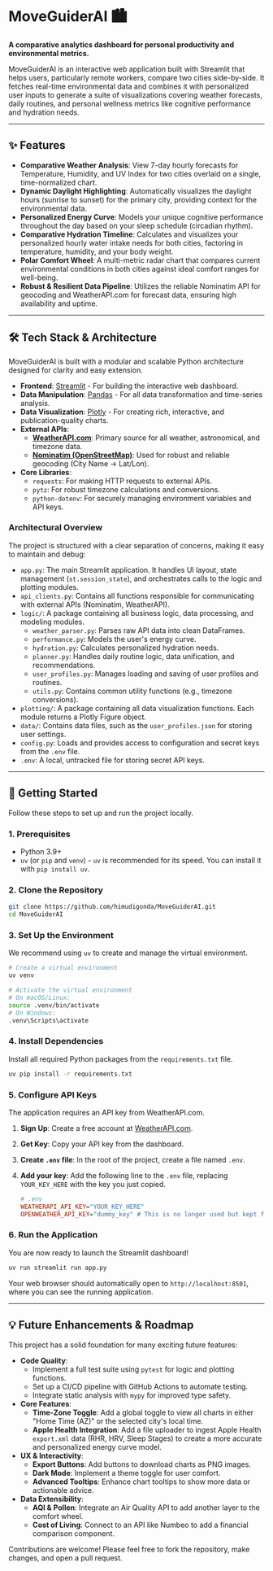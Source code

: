 # MoveGuiderAI 🏙️

**A comparative analytics dashboard for personal productivity and environmental metrics.**

MoveGuiderAI is an interactive web application built with Streamlit that helps users, particularly remote workers, compare two cities side-by-side. It fetches real-time environmental data and combines it with personalized user inputs to generate a suite of visualizations covering weather forecasts, daily routines, and personal wellness metrics like cognitive performance and hydration needs.

  <!-- You can replace this with your own screenshot -->

---

## ✨ Features

*   **Comparative Weather Analysis**: View 7-day hourly forecasts for Temperature, Humidity, and UV Index for two cities overlaid on a single, time-normalized chart.
*   **Dynamic Daylight Highlighting**: Automatically visualizes the daylight hours (sunrise to sunset) for the primary city, providing context for the environmental data.
*   **Personalized Energy Curve**: Models your unique cognitive performance throughout the day based on your sleep schedule (circadian rhythm).
*   **Comparative Hydration Timeline**: Calculates and visualizes your personalized hourly water intake needs for both cities, factoring in temperature, humidity, and your body weight.
*   **Polar Comfort Wheel**: A multi-metric radar chart that compares current environmental conditions in both cities against ideal comfort ranges for well-being.
*   **Robust & Resilient Data Pipeline**: Utilizes the reliable Nominatim API for geocoding and WeatherAPI.com for forecast data, ensuring high availability and uptime.

---

## 🛠️ Tech Stack & Architecture

MoveGuiderAI is built with a modular and scalable Python architecture designed for clarity and easy extension.

*   **Frontend**: [Streamlit](https://streamlit.io/) - For building the interactive web dashboard.
*   **Data Manipulation**: [Pandas](https://pandas.pydata.org/) - For all data transformation and time-series analysis.
*   **Data Visualization**: [Plotly](https://plotly.com/python/) - For creating rich, interactive, and publication-quality charts.
*   **External APIs**:
    *   [**WeatherAPI.com**](https://www.weatherapi.com/): Primary source for all weather, astronomical, and timezone data.
    *   [**Nominatim (OpenStreetMap)**](https://nominatim.org/): Used for robust and reliable geocoding (City Name → Lat/Lon).
*   **Core Libraries**:
    *   `requests`: For making HTTP requests to external APIs.
    *   `pytz`: For robust timezone calculations and conversions.
    *   `python-dotenv`: For securely managing environment variables and API keys.

### Architectural Overview

The project is structured with a clear separation of concerns, making it easy to maintain and debug:

* `app.py`: The main Streamlit application. It handles UI layout, state management (`st.session_state`), and orchestrates calls to the logic and plotting modules.
* `api_clients.py`: Contains all functions responsible for communicating with external APIs (Nominatim, WeatherAPI).
* `logic/`: A package containing all business logic, data processing, and modeling modules.
  * `weather_parser.py`: Parses raw API data into clean DataFrames.
  * `performance.py`: Models the user's energy curve.
  * `hydration.py`: Calculates personalized hydration needs.
  * `planner.py`: Handles daily routine logic, data unification, and recommendations.
  * `user_profiles.py`: Manages loading and saving of user profiles and routines.
  * `utils.py`: Contains common utility functions (e.g., timezone conversions).
* `plotting/`: A package containing all data visualization functions. Each module returns a Plotly Figure object.
* `data/`: Contains data files, such as the `user_profiles.json` for storing user settings.
* `config.py`: Loads and provides access to configuration and secret keys from the `.env` file.
* `.env`: A local, untracked file for storing secret API keys.

---

## 🚀 Getting Started

Follow these steps to set up and run the project locally.

### 1. Prerequisites

*   Python 3.9+
*   `uv` (or `pip` and `venv`) - `uv` is recommended for its speed. You can install it with `pip install uv`.

### 2. Clone the Repository

```bash
git clone https://github.com/himudigonda/MoveGuiderAI.git
cd MoveGuiderAI
```

### 3. Set Up the Environment

We recommend using `uv` to create and manage the virtual environment.

```bash
# Create a virtual environment
uv venv

# Activate the virtual environment
# On macOS/Linux:
source .venv/bin/activate
# On Windows:
.venv\Scripts\activate
```

### 4. Install Dependencies

Install all required Python packages from the `requirements.txt` file.

```bash
uv pip install -r requirements.txt
```

### 5. Configure API Keys

The application requires an API key from WeatherAPI.com.

1.  **Sign Up**: Create a free account at [WeatherAPI.com](https://www.weatherapi.com/signup.aspx).
2.  **Get Key**: Copy your API key from the dashboard.
3.  **Create `.env` file**: In the root of the project, create a file named `.env`.
4.  **Add your key**: Add the following line to the `.env` file, replacing `YOUR_KEY_HERE` with the key you just copied.

    ```ini
    # .env
    WEATHERAPI_API_KEY="YOUR_KEY_HERE"
    OPENWEATHER_API_KEY="dummy_key" # This is no longer used but kept for legacy purposes
    ```

### 6. Run the Application

You are now ready to launch the Streamlit dashboard!

```bash
uv run streamlit run app.py
```

Your web browser should automatically open to `http://localhost:8501`, where you can see the running application.

---

## 💡 Future Enhancements & Roadmap

This project has a solid foundation for many exciting future features:

*   **Code Quality**:
    *   Implement a full test suite using `pytest` for logic and plotting functions.
    *   Set up a CI/CD pipeline with GitHub Actions to automate testing.
    *   Integrate static analysis with `mypy` for improved type safety.
*   **Core Features**:
    *   **Time-Zone Toggle**: Add a global toggle to view all charts in either "Home Time (AZ)" or the selected city's local time.
    *   **Apple Health Integration**: Add a file uploader to ingest Apple Health `export.xml` data (RHR, HRV, Sleep Stages) to create a more accurate and personalized energy curve model.
*   **UX & Interactivity**:
    *   **Export Buttons**: Add buttons to download charts as PNG images.
    *   **Dark Mode**: Implement a theme toggle for user comfort.
    *   **Advanced Tooltips**: Enhance chart tooltips to show more data or actionable advice.
*   **Data Extensibility**:
    *   **AQI & Pollen**: Integrate an Air Quality API to add another layer to the comfort wheel.
    *   **Cost of Living**: Connect to an API like Numbeo to add a financial comparison component.

Contributions are welcome! Please feel free to fork the repository, make changes, and open a pull request.
